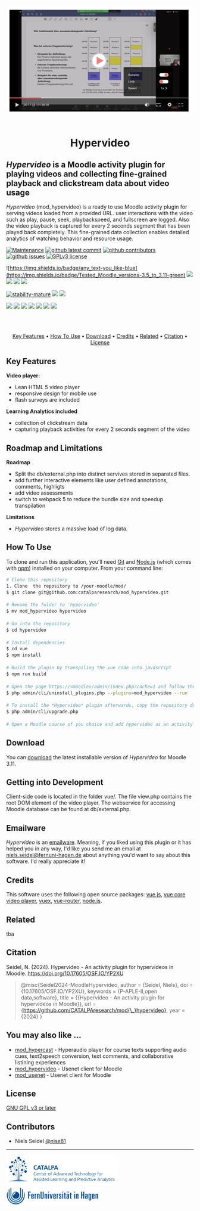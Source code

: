 <br>
<div align="center">

<img src="pix/hypervideo.png" width="500" />

</div>

<br>
<h1 align="center">Hypervideo</h1>

## *Hypervideo* is a Moodle activity plugin for playing videos and collecting fine-grained playback and clickstream data about video usage


*Hypervideo* (mod_hypervideo) is a ready to use Moodle activity plugin for serving videos loaded from a provided URL. user interactions with the video such as play, pause, seek, playbackspeed, and fullscreen are logged. Also the video playback is captured for every 2 seconds segment that has been played back completely. This fine-grained data collection enables detailed analytics of watching behavior and resource usage.

<!-- development-related badges -->
[![Maintenance](https://img.shields.io/badge/Maintained%3F-yes-green.svg)](https://github.com/CATALPAresearch/mod_hypervideo/commit-activity)
[![github latest commit](https://badgen.net/github/last-commit/CATALPAresearch/mod_hypervideo)](https://github.com/CATALPAresearch/mod_hypervideo/commit/)
[![github contributors](https://badgen.net/github/contributors/CATALPAresearch/mod_hypervideo)](https://github.com/CATALPAresearch/mod_hypervideo/contributors/)
[![github issues](https://img.shields.io/github/issues/CATALPAresearch/mod_hypervideo.svg)](https://github.com/CATALPAresearch/mod_hypervideo/issues/)
[![GPLv3 license](https://img.shields.io/badge/License-GPLv3-green.svg)](http://perso.crans.org/besson/LICENSE.html)

![https://img.shields.io/badge/any_text-you_like-blue](https://img.shields.io/badge/Tested_Moodle_versions-3.5_to_3.11-green)
![](https://img.shields.io/badge/PHP-7.4_to_8.0.29-green)
![](https://img.shields.io/badge/NPM-~10.2.3-green)
![](https://img.shields.io/badge/node.js-~18.17.0-green)
![](https://img.shields.io/badge/vue.js-2-green)

<!-- Maturity-related badges 
see: https://github.com/mkenney/software-guides/blob/master/STABILITY-BADGES.md
-->
[![stability-mature](https://img.shields.io/badge/stability-mature-008000.svg)](https://github.com/mkenney/software-guides/blob/master/STABILITY-BADGES.md#mature)
![](https://img.shields.io/badge/years_in_productive_use-3-darkgreen)
![](https://img.shields.io/badge/used_in_unique_courses-3-darkgreen)



<!-- AI-related and LA-related badges -->
<!-- 
https://nutrition-facts.ai/

Privacy Ladder Level
Feature is Optional
Model type
Base model
Base Model Trained with Customer Data
Customer Data is Shared with Model Vendor
Training Data Anonymized
Data Deletion
Human in the Loop
Data Retention
Compliance
-->
![](https://img.shields.io/badge/collects_clickstream_data-yes-blue)
![](https://img.shields.io/badge/collects_playback_data-yes-blue)
![](https://img.shields.io/badge/collects_scroll_data-no-blue)
![](https://img.shields.io/badge/collects_mouse_data-no-blue)
![](https://img.shields.io/badge/collects_audio_data-no-blue)
![](https://img.shields.io/badge/collects_video_data-no-blue)
![](https://img.shields.io/badge/data_shared_with_vendor-no-blue)



<br><br>
<p align="center" hidden>
  
</p>

<p align="center">
  <a href="#key-features">Key Features</a> •
  <a href="#how-to-use">How To Use</a> •
  <a href="#download">Download</a> •
  <a href="#credits">Credits</a> •
  <a href="#related">Related</a> •
  <a href="#citation">Citation</a> •
  <a href="#license">License</a>
</p>


## Key Features

**Video player:**
* Lean HTML 5 video player
* responsive design for mobile use
* flash surveys are included

**Learning Analytics included**
* collection of clickstream data 
* capturing playback activities for every 2 seconds segment of the video 

## Roadmap and Limitations
**Roadmap**
* Split the db/external.php into distinct servives stored in separated files.
* add further interactive elements like user defined annotations, comments, highligts
* add video assessments
* switch to webpack 5 to reduce the bundle size and speedup transpilation

**Limitations**
- *Hypervideo* stores a massive load of log data. 

## How To Use

To clone and run this application, you'll need [Git](https://git-scm.com) and [Node.js](https://nodejs.org/en/download/) (which comes with [npm](http://npmjs.com)) installed on your computer. From your command line:

```bash
# Clone this repository
1. Clone  the repository to /your-moodle/mod/
$ git clone git@github.com:catalparesearch/mod_hypervideo.git

# Rename the folder to 'hypervideo'
$ mv mod_hypervideo hypervideo

# Go into the repository
$ cd hypervideo

# Install dependencies
$ cd vue
$ npm install

# Build the plugin by transpiling the vue code into javascript
$ npm run build

# Open the page https://<moodle>/admin/index.php?cache=1 and follow the install instructions for the plugin or
$ php admin/cli/uninstall_plugins.php --plugins=mod_hypervideo --run

# To install the *Hypervideo* plugin afterwards, copy the repository downloaded in the 1. step into the `mod` folder in the folder your Moodle installation is located in replacing the current `mod/hypervideo` folder containing the regular *Page* plugin. Now, login to your Moodle running as an administrator. The install/update GUI should open automatically. Just follow the steps the GUI presents to you and you should have installed the *Hypervideo* plugin successfully afterwards. As an alternative to using the GUI for installation, you can also run the update script from within the folder of your Moodle installation:
$ php admin/cli/upgrade.php

# Open a Moodle course of you choice and add hypervideo as an activity to your course.

```

## Download

You can [download](https://github.com/catalparesearch/mod_hypervideo/releases/tag/latest) the latest installable version of *Hypervideo* for Moodle 3.11.

## Getting into Development
Client-side code is located in the folder vue/. The file view.php contains the root DOM element of the video player. The webservice for accessing Moodle database can be found at db/external.php. 


## Emailware

*Hypervideo* is an [emailware](https://en.wiktionary.org/wiki/emailware). Meaning, if you liked using this plugin or it has helped you in any way, I'd like you send me an email at <niels.seidel@fernuni-hagen.de> about anything you'd want to say about this software. I'd really appreciate it!

## Credits

This software uses the following open source packages:
[vue.js](https://vuejs.org/), 
[vue core video player]( https://github.com/core-player/vue-core-video-player),
[vuex](https://vuex.vuejs.org/), 
[vue-router](https://router.vuejs.org/), 
[node.js](https://nodejs.org/).

## Related

tba

## Citation

Seidel, N. (2024). Hypervideo - An activity plugin for hypervideos in Moodle. https://doi.org/10.17605/OSF.IO/YP2XU

> @misc{Seidel2024-MoodleHypervideo,
author = {Seidel, Niels},
doi = {10.17605/OSF.IO/YP2XU},
keywords = {P-APLE-II,open data,software},
title = {{Hypervideo - An activity plugin for hypervideos in Moodle}},
url = {https://github.com/CATALPAresearch/mod{\_}hypervideo},
year = {2024}
}


## You may also like ...

* [mod_hypercast](https://github.com/nise/mod_hypercast) - Hyperaudio player for course texts supporting audio cues, text2speech conversion, text comments, and collaborative listining experiences 
* [mod_hypervideo](https//github.com/catalparesearch/mod_hypervideo) - Usenet client for Moodle
* [mod_usenet](https//github.com/catalparesearch/mod_usenet) - Usenet client for Moodle


## License

[GNU GPL v3 or later](http://www.gnu.org/copyleft/gpl.html)


## Contributors
* Niels Seidel [@nise81](https://twitter.com/nise81)

---
<a href="https://www.fernuni-hagen.de/english/research/clusters/catalpa/"><img src="pix/promotion/catalpa.jpg" width="300" /></a>
<a href="https://www.fernuni-hagen.de/"><img src="pix/promotion/fernuni.jpg" width="250" /></a>


